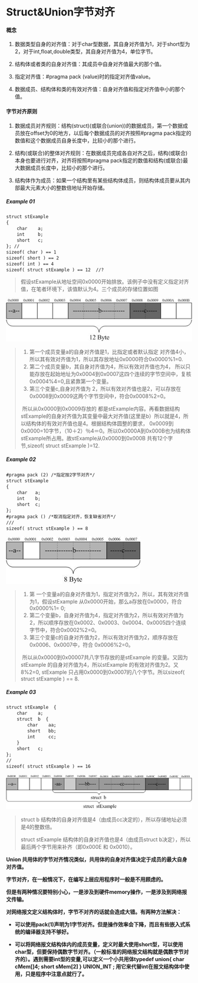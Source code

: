 # Struct&Union字节对齐



#### 概念

1. 数据类型自身的对齐值：对于char型数据，其自身对齐值为1，对于short型为2，对于int,float,double类型，其自身对齐值为4，单位字节。

2. 结构体或者类的自身对齐值：其成员中自身对齐值最大的那个值。

3. 指定对齐值：#pragma pack (value)时的指定对齐值value。

4. 数据成员、结构体和类的有效对齐值：自身对齐值和指定对齐值中小的那个值。

   

#### 字节对齐原则

1. 数据成员对齐规则：结构(struct)(或联合(union))的数据成员，第一个数据成员放在offset为0的地方，以后每个数据成员的对齐按照#pragma pack指定的数值和这个数据成员自身长度中，比较小的那个进行。

2. 结构(或联合)的整体对齐规则：在数据成员完成各自对齐之后，结构(或联合)本身也要进行对齐，对齐将按照#pragma pack指定的数值和结构(或联合)最大数据成员长度中，比较小的那个进行。

3. 结构体作为成员：如果一个结构里有某些结构体成员，则结构体成员要从其内部最大元素大小的整数倍地址开始存储。



##### Example 01

```
struct stExample  
{  
    char    a;  
    int     b;  
    short   c;  
}; //  
sizeof( char ) == 1  
sizeof( short ) == 2  
sizeof( int ) == 4  
sizeof( struct stExample ) == 12  //?
```

> 假设stExample从地址空间0x0000开始排放。该例子中没有定义指定对齐值，在笔者环境下，该值默认为4。三个成员的存储位置如图

![c_byte_01](https://github.com/ghostcrying/ThenNotes/blob/main/Assets/C/c_byte_01.png?raw=true)

> 1. 第一个成员变量a的自身对齐值是1，比指定或者默认指定 对齐值4小，所以其有效对齐值为1，所以其存放地址0x0000符合0x0000%1=0.
> 2. 第二个成员变量b，其自身对齐值为4，所以有效对齐值也为4， 所以只能存放在起始地址为0x0004到0x0007这四个连续的字节空间中，复核0x0004%4=0,且紧靠第一个变量。
> 3. 第三个变量c,自身对齐值为 2，所以有效对齐值也是2，可以存放在0x0008到0x0009这两个字节空间中，符合0x0008%2=0。
>
> ​        所以从0x0000到0x0009存放的 都是stExample内容。再看数据结构stExample的自身对齐值为其变量中最大对齐值(这里是b）所以就是4，所以结构体的有效对齐值也是4。根据结构体圆整的要求， 0x0009到0x0000=10字节，（10＋2）％4＝0。所以0x0000A到0x000B也为结构体stExample所占用。故stExample从0x0000到0x000B 共有12个字节,sizeof( struct stExample )=12.



##### Example 02

```
#pragma pack (2) /*指定按2字节对齐*/  
struct stExample  
{  
    char   a;  
    int    b;  
    short  c;  
};  
#pragma pack () /*取消指定对齐，恢复缺省对齐*/  
///  
sizeof( struct stExample ) == 8
```

![c_byte_02](https://github.com/ghostcrying/ThenNotes/blob/main/Assets/C/c_byte_02.png?raw=true)

> 1. 第 一个变量a的自身对齐值为1，指定对齐值为2，所以，其有效对齐值为1，假设stExample 从0x0000开始，那么a存放在0x0000，符合0x0000%1= 0;
> 2. 第二个变量b，自身对齐值为4，指定对齐值为2，所以有效对齐值为2，所以顺序存放在0x0002、0x0003、0x0004、0x0005四个连续 字节中，符合0x0002%2=0。
> 3. 第三个变量c的自身对齐值为2，所以有效对齐值为2，顺序存放在0x0006、0x0007中，符合 0x0006%2=0。
>
> ​        所以从0x0000到0x00007共八字节存放的是stExample 的变量。又因为stExample 的自身对齐值为4，所以stExample 的有效对齐值为2。又8%2=0, stExample 只占用0x0000到0x0007的八个字节。所以sizeof( struct stExample ) == 8.



##### Example 03

```
struct stExample  {  
    char    a;  
    struct  b  {  
        char    aa;  
        short   bb;  
        int     cc;  
    }  
    short   c;  
};  
//  
sizeof( struct stExample ) == 16  
```

![c_byte_03](https://github.com/ghostcrying/ThenNotes/blob/main/Assets/C/c_byte_03.png?raw=true)

> struct b 结构体的自身对齐值是4（由成员cc决定的），所以存储地址必须是4的整数倍。
>
> struct stExample 结构体的自身对齐值也是4（由成员struct b决定），所以最后两个字节用来补齐（即0x000E 和 0x0010）。



**Union 共用体的字节对齐情况类似，共用体的自身对齐值决定于成员的最大自身对齐值。**

**字节对齐，在一般情况下，在编写上层应用程序时一般是不用顾虑的。**

**但是有两种情况要特别小心，一是涉及到硬件memory操作，一是涉及到网络报文传输。**

**对网络报文定义结构体时，字节不对齐的话就会造成大错。有两种方法解决：**

- **可以使用pack(1)声明为1字节对齐。但是操作效率会下降，而且有些嵌入式系统的编译器支持不够好。**

- **可以将网络报文结构体内的成员变量，定义时最大使用short型，可以使用char型，但要保持偶数字节对齐。（一般标准的网络报文结构就是偶数字节对齐的）。遇到需要int型的变量,可以定义一个小共用体typedef union{ char cMem[]4;  short sMem[2] } UNION_INT ; 用它来代替int在报文结构体中使用，只是程序中注意点就行了。**